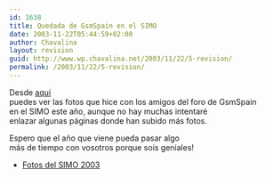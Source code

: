 ```yaml
---
id: 1638
title: Quedada de GsmSpain en el SIMO
date: 2003-11-22T05:44:59+02:00
author: Chavalina
layout: revision
guid: http://www.wp.chavalina.net/2003/11/22/5-revision/
permalink: /2003/11/22/5-revision/
---
```

<p align="left">
  Desde <a href="galerias/simo2003/thumbs.htm" target="_blank">aqu&iacute;</a><br /> puedes ver las fotos que hice con los amigos del foro de GsmSpain<br /> en el SIMO este a&ntilde;o, aunque no hay muchas intentar&eacute;<br /> enlazar algunas p&aacute;ginas donde han subido m&aacute;s fotos.
</p>

<p align="left">
  Espero que el a&ntilde;o que viene pueda pasar algo<br /> m&aacute;s de tiempo con vosotros porque sois geniales!
</p>

  * <a href="galerias/simo2003/thumbs.htm" target="_blank">Fotos del SIMO 2003</a>